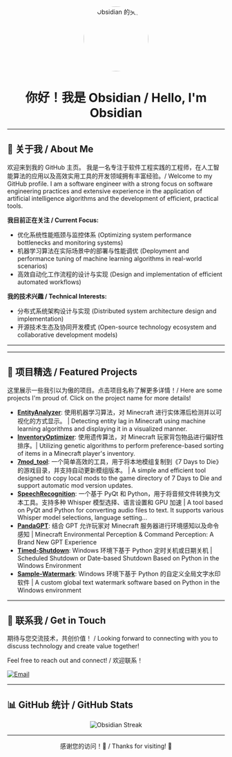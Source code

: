 <div align="center">
  <a href="https://github.com/loveboyme">
    <img src="https://github.com/user-attachments/assets/d75f1974-8887-4bb5-bcb8-37c40bc0e49f" width="150" alt="Obsidian 的头像" style="border-radius: 50%;">
  </a>

  <h1>你好！我是 Obsidian / Hello, I'm Obsidian</h1>
</div>

<hr style="border: none; border-top: 1px solid #ddd;">

<h2>🚀 关于我 / About Me</h2>

<p>欢迎来到我的 GitHub 主页。 我是一名专注于软件工程实践的工程师，在人工智能算法的应用以及高效实用工具的开发领域拥有丰富经验。/ Welcome to my GitHub profile. I am a software engineer with a strong focus on software engineering practices and extensive experience in the application of artificial intelligence algorithms and the development of efficient, practical tools.</p>

**我目前正在关注 / Current Focus:**

* 优化系统性能瓶颈与监控体系 (Optimizing system performance bottlenecks and monitoring systems)
* 机器学习算法在实际场景中的部署与性能调优 (Deployment and performance tuning of machine learning algorithms in real-world scenarios)
* 高效自动化工作流程的设计与实现 (Design and implementation of efficient automated workflows)

**我的技术兴趣 / Technical Interests:**

* 分布式系统架构设计与实现 (Distributed system architecture design and implementation)
* 开源技术生态及协同开发模式 (Open-source technology ecosystem and collaborative development models)

<hr style="border: none; border-top: 1px solid #ddd;">

<hr style="border: none; border-top: 1px solid #ddd;">

<h2>💼 项目精选 / Featured Projects</h2>

<p>这里展示一些我引以为傲的项目。点击项目名称了解更多详情！/ Here are some projects I'm proud of. Click on the project name for more details!</p>

<ul>
  <li>
    <a href="https://github.com/loveboyme/EntityAnalyzer"><b>EntityAnalyzer</b></a>: 使用机器学习算法，对 Minecraft 进行实体滞后检测并以可视化的方式显示。 | Detecting entity lag in Minecraft using machine learning algorithms and displaying it in a visualized manner.
  </li>
  <li>
    <a href="https://github.com/loveboyme/InventoryOptimizer"><b>InventoryOptimizer</b></a>: 使用遗传算法，对 Minecraft 玩家背包物品进行偏好性排序。| Utilizing genetic algorithms to perform preference-based sorting of items in a Minecraft player's inventory.
  </li>
  <li>
    <a href="https://github.com/loveboyme/7mod_tool"><b>7mod_tool</b></a>: 一个简单高效的工具，用于将本地模组复制到《7 Days to Die》的游戏目录，并支持自动更新模组版本。 | A simple and efficient tool designed to copy local mods to the game directory of 7 Days to Die and support automatic mod version updates.
  </li>
  <li>
    <a href="https://github.com/loveboyme/SpeechRecognition"><b>SpeechRecognition</b></a>: 一个基于 PyQt 和 Python，用于将音频文件转换为文本工具。支持多种 Whisper 模型选择、语言设置和 GPU 加速 | A tool based on PyQt and Python for converting audio files to text. It supports various Whisper model selections, language setting…
  </li>
  <li>
    <a href="https://github.com/loveboyme/PandaGPT"><b>PandaGPT</b></a>: 结合 GPT 允许玩家对 Minecraft 服务器进行环境感知以及命令感知 | Minecraft Environmental Perception & Command Perception: A Brand New GPT Experience
  </li>
  <li>
    <a href="https://github.com/loveboyme/Timed-Shutdown"><b>Timed-Shutdown</b></a>: Windows 环境下基于 Python 定时关机或日期关机 | Scheduled Shutdown or Date-based Shutdown Based on Python in the Windows Environment
  </li>
  <li>
    <a href="https://github.com/loveboyme/Sample-Watermark"><b>Sample-Watermark</b></a>: Windows 环境下基于 Python 的自定义全局文字水印软件 | A custom global text watermark software based on Python in the Windows environment
  </li>
</ul>

<hr style="border: none; border-top: 1px solid #ddd;">

<h2>🤝 联系我 / Get in Touch</h2>

<p>期待与您交流技术，共创价值！ / Looking forward to connecting with you to discuss technology and create value together!</p>

<p>Feel free to reach out and connect! / 欢迎联系！</p>

<p>
  <a href="mailto:loveboyme@outlook.com">
    <img src="https://img.shields.io/badge/-loveboyme@outlook.com-critical?style=flat-square&logo=microsoft-outlook&logoColor=white" alt="Email">
  </a>
</p>

<hr style="border: none; border-top: 1px solid #ddd;">

<h2>📊 GitHub 统计 / GitHub Stats</h2>

<p align="center">
  <img src="https://streak-stats.demolab.com/?user=loveboyme&locale=zh&theme=dark&hide_border=true" alt="Obsidian Streak" />
</p>

<hr style="border: none; border-top: 1px solid #ddd;">

<div align="center">
  感谢您的访问！🎉 / Thanks for visiting! 🎉
</div>
